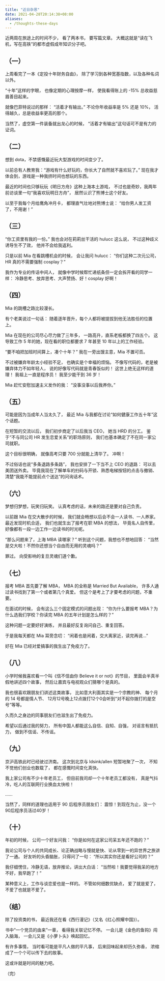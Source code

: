 ```yaml
---
title: "近日杂思"
date: 2021-04-28T20:14:38+08:00
aliases:
  - /thoughts-these-days
---
```


近两周在旅途上的时间不少，
看了两本书，
要写篇文章。
大概这就是“读在飞机，写在高铁”的都市虚假成年知识分子吧。

<!--more-->

## （一）

上周看完了一本《定投十年财务自由》，
除了学习到各种宽基指数，以及各种名词以外。

“十年”这样的字眼，
也像定期的心理按摩一样，
使我看得账上的 -15% 总收益慈眉善目起来。

就像巴菲特说过的那样：
“活着才有输出。”
不论你年收益率是 5% 还是 10%，
活得越久，总是收益率更高的那个。

当然了，虚空第一件装备就出龙心的时候，
“活着才有输出”这句话可不是有力的证词。


## （二）

想到 dota，不禁感慨最近玩大型游戏的时间变少了。

以前总有人教育我：“游戏有什么好玩的，你长大了自然就不喜欢玩了。”
现在我才体会到，游戏是一种我挤时间也想玩的东西。

最近的时间也只够玩玩《明日方舟》这种上海本土游戏，
不过也是奇妙，我两年前访谈里一句“我喜欢玩明日方舟”，
居然认识了熊博士这个好友。

以至于我每个月给鹰角冲月卡，
都理直气壮地对熊博士说：
“给你男人发工资了，不用谢！”


## （三）

“你工资里有我的一份。”
我也会对在莉莉丝干活的 hulucc 这么说，
不过这种歧义诱导生不了效，
他并不会给我返利。

只是以前 Mia 在看跳槽机会的时候，
会让我问 hulucc：
“你们这种二次元公司，HR 真的不需要强制 cosplay？”

我作为专业的传话中间人，
就像中学时候帮忙递纸条但一定会拆开看的同学一样：
冷静思考、放弃思考、大声赞扬、好！cosplay 好啊！


## （四）

Mia 的跳槽之路比较漫长。

有个老美说过一句话：
随着逐年晋升，每个人都将被提拔到他无法胜任的位置上。

Mia 在现在的公司尽心尽力做了三年多，
一路高升，直系老板都换了四五个。
这导致工作 5 年的她，现在看的职位都要求 7 年甚至 10 年以上的工作经验。

“要不咱把加班时间算上，凑个十年？”
我在一旁出馊主意，Mia 不置可否。

不过被嫌弃年龄太小经验不足，
也确实是个幸福的烦恼。
不像写代码的，老是被嫌弃体力不如年轻人，
说的好像写代码就是青春饭似的！
这世上绝无这样的道理！
我祖上一直是程序员！
我至少能干到 36 岁！

Mia 赶忙安慰加速主义发作的我：
“没事没事以后我养你。”


## （五）

可能是因为当成年人当太久了，
最近 Mia 与我都在讨论“如何健康工作五十年”这个话题。

在短暂的交流以后，
我们初步商定了以后我当 CEO，
她当 HRD 的分工。
鉴于“不与同公司 HR 发生恋爱关系”的职场原则，
我们也基本确定了不在同一家公司就职。

这个目标很明确，
就像高考只要 700 分就能上清华了。
冲啊！

不过俗话也说“多条退路多条路”，
我也安排了一下当不上 CEO 的退路：
可以去美团送外卖。
毕竟我现在了解单车的扫码与开锁、熟悉电梯按钮的点击与撤销、清楚“我能不能提前点个送达”的问询话术。


## （六）

梦想归梦想，玩笑归玩笑。
认真考虑的话，未来的路还是要对自己负责。

以前跟 Mia 在交大散步的时候，
我们就会畅想以后会不会一人读书、一人养家。
最近发现时机合适，
我们也就生出了报考在职 MBA 的想法，
毕竟名人自传里，
好像都有一段一边工作一边读书的时光呢。

“那么问题来了，上海 MBA 读哪家？”
听到这个问题，我想也不想地回答：
“当然是交大啦！不然你还想当个自由而无用的灵魂吗？”

罪过。
向受影响的复旦灵魂们道个歉。


## （七）

报考 MBA 首先要了解 MBA，
MBA 的全称是 Married But Available，
许多人通过读书找到了第一个或者第几个真爱。
但这个是考上了才要考虑的问题，不重要。

在面试的时候，
会有这么三个固定模式的问题出现：
“你为什么要报考 MBA？为什么选我们学校？你读完 MBA 的五年计划是怎么样的？”

这种问题一定要好好演练，
并且最好反复询问自己、重复回答。

于是我每天都在 Mia 耳旁念叨：
“闲着也是闲着，交大离家近，读完再说…”

好在 Mia 已经对爱搞事的我生出了免疫力了。


## （八）

小学时候我喜欢看一个叫《信不信由你 Believe it or not》的节目，
里面会半真半假地讲述四个故事，
然后让嘉宾与电视观众们猜哪个是真的。

我也很喜欢跟朋友们讲述这类故事，
比如意大利面其实是一个宗教的神、
每个月的 14 号都是情人节、
12月12号晚上12点拨打12个0会听到“对不起你拨打的是空号”等等。

久而久之身边的同事朋友们也滋生出了免疫力。

希望以后通过我的努力，
所有中国人都能这么自信、自知、自强，
对谣言有抵抗力，
做到不信谣、不传谣。


## （九）

京沪高铁此时已经驶过济南。
这次到北京与 ldsink/allen 短暂地聚了一次，
不知不觉他们创业也数载了，
都在感慨时间变化真快。

我上家公司有不少十年老员工，
但目前我司却一个十年老员工都没有，
真是气抖冷，吃人的互联网行业换血太快啦！

……

当然了，同样的道理也适用于 90 后程序员朋友们：
震惊！到现在为止，没一个90后程序员活过40岁！


## （十）

年初的时候，
公司一个好友问我：
“你是如何在这家公司呆五年还不跑的？”

我论公司与个人的共同成长、论正确战略与慢就是快、论从零到一的异世界之旅讲了一通。
好友听的头昏脑胀，只得问了一句：
“所以其实你还是看好公司的？”

我仔细愣住，冷静无语，放弃推论，讲出大白话：
“当然啦！我要觉得我呆的地方不好，我早跑了！”

某种意义上，工作与谈恋爱也是一样的。
不管如何细数优缺点，
爱了就是爱了，
不爱了也就是不爱了。


## （结）

除了投资类的书，
最近我还在看《西行漫记》（又名《红心照耀中国》）。

书中“一个党员的由来”一章，
看得我关联记忆不停。
一会儿是《金色的鱼钩》闯入脑海，
一会儿又是《小萝卜头》唤起回忆。

有许多事情，
当时看可能是平凡人做的平凡事，
后来回味起来却历久弥香，
浓缩成了一个个可以传下去的故事。

这或许就是时间的魅力吧。


（完）
